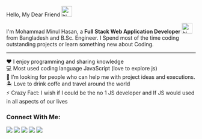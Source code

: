 Hello, My Dear Friend <img src="https://user-images.githubusercontent.com/1303154/88677602-1635ba80-d120-11ea-84d8-d263ba5fc3c0.gif" width="28px" alt="hi" style="max-width: 100%;">
<p>I'm Mohammad Minul Hasan, a <b>Full Stack Web Application Developer</b> <img src="https://img.icons8.com/color/000000/developer--v2.png" width="28px" alt="hi" style="max-width: 100%;"/> from  Bangladesh and B.Sc. Engineer. I Spend most of the time coding outstanding projects or learn something new about Coding.</p>
<hr>
♥️ I enjoy programming and sharing knowledge<br>
💻 Most used coding language JavaScript (love to explore js)<br>
🤔   I’m looking for people who can help me with project ideas and executions.<br>
🏝    Love to drink coffe and travel around the world<br>
⚡   Crazy Fact: I wish if I could be the no 1 JS developer and If JS would used in all aspects of our lives<br>

<h3>Connect With Me: </h3>
<a href="https://www.facebook.com/minulhasan02"><img src="https://img.icons8.com/fluency/48/000000/facebook-new.png"/></a>
<a href="https://www.linkedin.com/in/minulhasan02/"><img src="https://img.icons8.com/fluency/48/000000/linkedin.png"/></a>
<a href="https://twitter.com/minulhasan02"><img src="https://img.icons8.com/color/48/000000/twitter.png"/></a>
<a href="https://wa.link/zdmnha"><img src="https://img.icons8.com/color/48/000000/whatsapp.png"/></a>
<a href="https://t.me/minulhasan02"><img src="https://img.icons8.com/color/48/000000/telegram-app--v3.png"/></a>
<!---
minulhasan02/minulhasan02 is a ✨ special ✨ repository because its `README.md` (this file) appears on your GitHub profile.
You can click the Preview link to take a look at your changes.
--->
